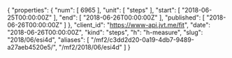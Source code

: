 {
  "properties": {
    "num": [
      6965
    ],
    "unit": [
      "steps"
    ],
    "start": [
      "2018-06-25T00:00:00Z"
    ],
    "end": [
      "2018-06-26T00:00:00Z"
    ],
    "published": [
      "2018-06-26T00:00:00Z"
    ]
  },
  "client_id": "https://www-api.jvt.me/fit",
  "date": "2018-06-26T00:00:00Z",
  "kind": "steps",
  "h": "h-measure",
  "slug": "2018/06/esi4d",
  "aliases": [
    "/mf2/c3dd2d20-0a19-4db7-9489-a27aeb4520e5/",
    "/mf2/2018/06/esi4d"
  ]
}
